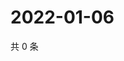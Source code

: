 # 2022-01-06

共 0 条

<!-- BEGIN WEIBO -->
<!-- 最后更新时间 Thu Jan 06 2022 20:20:19 GMT+0800 (China Standard Time) -->

<!-- END WEIBO -->
